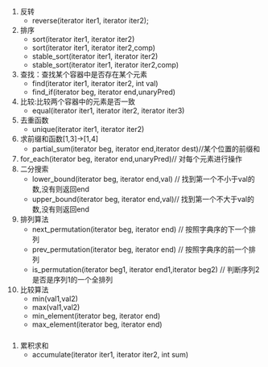 ### <algorithm>
1. 反转
    * reverse(iterator iter1, iterator iter2);
2. 排序
    * sort(iterator iter1, iterator iter2)
    * sort(iterator iter1, iterator iter2,comp)
    * stable_sort(iterator iter1, iterator iter2)
    * stable_sort(iterator iter1, iterator iter2,comp)
3. 查找：查找某个容器中是否存在某个元素
    * find(iterator iter1, iterator iter2, int val)
    * find_if(iterator beg, iterator end,unaryPred)
4. 比较:比较两个容器中的元素是否一致
    * equal(iterator iter1, iterator iter2, iterator iter3)
5. 去重函数
    * unique(iterator iter1, iterator iter2)
6. 求前缀和函数[1,3]->[1,4]
    * partial_sum(iterator beg, iterator end,iterator dest)//某个位置的前缀和
7. for_each(iterator beg, iterator end,unaryPred)// 对每个元素进行操作
8. 二分搜索
    * lower_bound(iterator beg, iterator end,val) // 找到第一个不小于val的数,没有则返回end
    * upper_bound(iterator beg, iterator end,val)// 找到第一个不大于val的数,没有则返回end
9. 排列算法
    * next_permutation(iterator beg, iterator end) // 按照字典序的下一个排列
    * prev_permutation(iterator beg, iterator end) // 按照字典序的前一个排列
    * is_permutation(iterator beg1, iterator end1,iterator beg2) // 判断序列2是否是序列1的一个全排列
10. 比较算法
    * min(val1,val2)
    * max(val1,val2)
    * min_element(iterator beg, iterator end)
    * max_element(iterator beg, iterator end)

### <numeric>
1. 累积求和
    * accumulate(iterator iter1, iterator iter2, int sum)